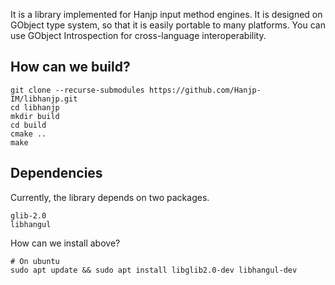 It is a library implemented for Hanjp input method engines.
It is designed on GObject type system, so that it is easily portable to many platforms.
You can use GObject Introspection for cross-language interoperability.


## How can we build?
```
git clone --recurse-submodules https://github.com/Hanjp-IM/libhanjp.git
cd libhanjp
mkdir build
cd build
cmake ..
make
```

## Dependencies
Currently, the library depends on two packages.
```
glib-2.0
libhangul
```
How can we install above?
```
# On ubuntu
sudo apt update && sudo apt install libglib2.0-dev libhangul-dev
```
